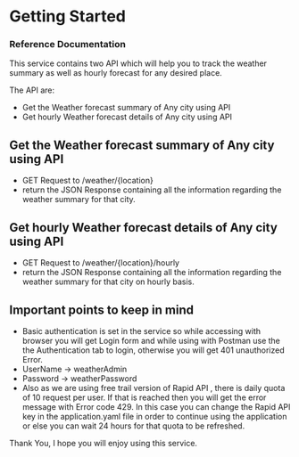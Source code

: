 # Getting Started

### Reference Documentation
This service contains two API which will help you to track the weather summary as well as hourly forecast for any desired place.

The API are: 
* Get the Weather forecast summary of Any city using API
* Get hourly Weather forecast details of Any city using API

## Get the Weather forecast summary of Any city using API

* GET Request to /weather/{location} 
* return the JSON Response containing all the information regarding the weather summary for that city.

## Get hourly Weather forecast details of Any city using API

* GET Request to /weather/{location}/hourly
* return the JSON Response containing all the information regarding the weather summary for that city on hourly basis.

## Important points to keep in mind 

* Basic authentication is set in the service so while accessing with browser you will get Login form and while using with Postman use the the Authentication tab to login, otherwise you will get 401 unauthorized Error.
* UserName -> weatherAdmin
* Password -> weatherPassword
* Also as we are using free trail version of Rapid API , there is daily quota of 10 request per user. If that is reached then you will get the error message with Error code 429. In this case you can change the Rapid API key in the application.yaml file in order to continue using the application or else you can wait 24 hours for that quota to be refreshed.



Thank You, I hope you will enjoy using this service.